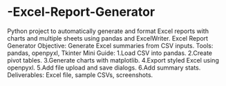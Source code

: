 # -Excel-Report-Generator
Python project to automatically generate and format Excel reports with charts and multiple sheets using pandas and ExcelWriter.
Excel Report Generator
 Objective: Generate Excel summaries from CSV inputs.
 Tools: pandas, openpyxl, Tkinter
 Mini Guide:
 1.Load CSV into pandas.
 2.Create pivot tables.
 3.Generate charts with matplotlib.
 4.Export styled Excel using openpyxl.
 5.Add file upload and save dialogs.
 6.Add summary stats.
 Deliverables: Excel file, sample CSVs, screenshots.
